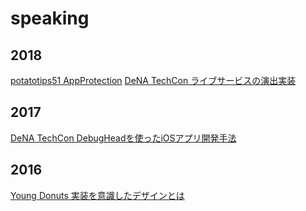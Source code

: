 # speaking


## 2018

[potatotips51 AppProtection](https://speakerdeck.com/noppefoxwolf/iosapurikaravpnjie-sok-falsejian-chu-wosuru)
[DeNA TechCon ライブサービスの演出実装](https://www.slideshare.net/dena_tech/ss-88557943)

## 2017

[DeNA TechCon  DebugHeadを使ったiOSアプリ開発手法](https://www.slideshare.net/dena_tech/debugheadios-denatechcon)

## 2016

[Young Donuts 実装を意識したデザインとは](https://yng-dnts.connpass.com/event/36358/)
